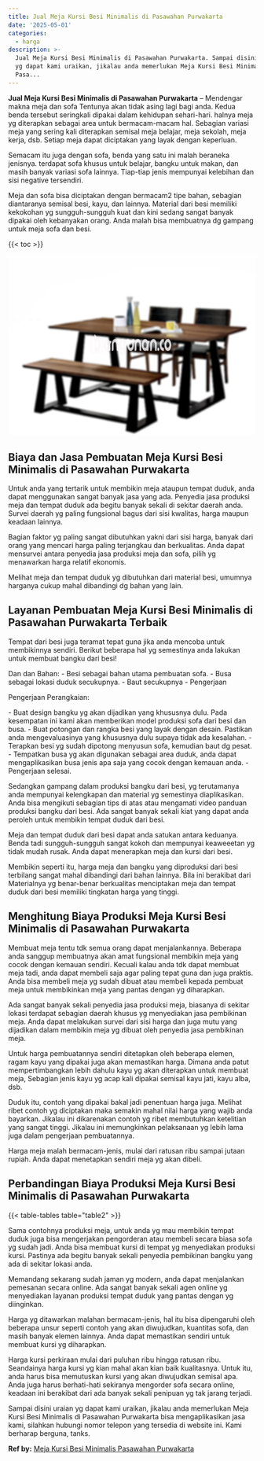```yaml
---
title: Jual Meja Kursi Besi Minimalis di Pasawahan Purwakarta
date: '2025-05-01'
categories:
  - harga
description: >-
  Jual Meja Kursi Besi Minimalis di Pasawahan Purwakarta. Sampai disini uraian
  yg dapat kami uraikan, jikalau anda memerlukan Meja Kursi Besi Minimalis di
  Pasa...
---
```


**Jual Meja Kursi Besi Minimalis di Pasawahan Purwakarta** – Mendengar makna meja dan sofa Tentunya akan tidak asing lagi bagi anda. Kedua benda tersebut seringkali dipakai dalam kehidupan sehari-hari. halnya meja yg diterapkan sebagai area untuk bermacam-macam hal. Sebagian variasi meja yang sering kali diterapkan semisal meja belajar, meja sekolah, meja kerja, dsb. Setiap meja dapat diciptakan yang layak dengan keperluan.

Semacam itu juga dengan sofa, benda yang satu ini malah beraneka jenisnya. terdapat sofa khusus untuk belajar, bangku untuk makan, dan masih banyak variasi sofa lainnya. Tiap-tiap jenis mempunyai kelebihan dan sisi negative tersendiri.

Meja dan sofa bisa diciptakan dengan bermacam2 tipe bahan, sebagian diantaranya semisal besi, kayu, dan lainnya. Material dari besi memiliki kekokohan yg sungguh-sungguh kuat dan kini sedang sangat banyak dipakai oleh kebanyakan orang. Anda malah bisa membuatnya dg gampang untuk meja sofa dan besi.

{{< toc >}}

![Jual Meja Kursi Besi Minimalis di Pasawahan Purwakarta](/images/jual-meja-besi-murah02.png)

## Biaya dan Jasa Pembuatan Meja Kursi Besi Minimalis di Pasawahan Purwakarta

Untuk anda yang tertarik untuk membikin meja ataupun tempat duduk, anda dapat menggunakan sangat banyak jasa yang ada. Penyedia jasa produksi meja dan tempat duduk ada begitu banyak sekali di sekitar daerah anda. Survei daerah yg paling fungsional bagus dari sisi kwalitas, harga maupun keadaan lainnya.

Bagian faktor yg paling sangat dibutuhkan yakni dari sisi harga, banyak dari orang yang mencari harga paling terjangkau dan berkualitas. Anda dapat mensurvei antara penyedia jasa produksi meja dan sofa, pilih yg menawarkan harga relatif ekonomis.

Melihat meja dan tempat duduk yg dibutuhkan dari material besi, umumnya harganya cukup mahal dibandingi dg bahan yang lain.

## Layanan Pembuatan Meja Kursi Besi Minimalis di Pasawahan Purwakarta Terbaik

Tempat dari besi juga teramat tepat guna jika anda mencoba untuk membikinnya sendiri. Berikut beberapa hal yg semestinya anda lakukan untuk membuat bangku dari besi!

Dan dan Bahan: - Besi sebagai bahan utama pembuatan sofa. - Busa sebagai lokasi duduk secukupnya. - Baut secukupnya - Pengerjaan

Pengerjaan Perangkaian:

\- Buat design bangku yg akan dijadikan yang khususnya dulu. Pada kesempatan ini kami akan memberikan model produksi sofa dari besi dan busa. - Buat potongan dan rangka besi yang layak dengan desain. Pastikan anda mengevaluasinya yang khususnya dulu supaya tidak ada kesalahan. - Terapkan besi yg sudah dipotong menyusun sofa, kemudian baut dg pesat. - Tempatkan busa yg akan digunakan sebagai area duduk, anda dapat mengaplikasikan busa jenis apa saja yang cocok dengan kemauan anda. - Pengerjaan selesai.

Sedangkan gampang dalam produksi bangku dari besi, yg terutamanya anda mempunyai kelengkapan dan material yg semestinya diaplikasikan. Anda bisa mengikuti sebagian tips di atas atau mengamati video panduan produksi bangku dari besi. Ada sangat banyak sekali kiat yang dapat anda peroleh untuk membikin tempat duduk dari besi.

Meja dan tempat duduk dari besi dapat anda satukan antara keduanya. Benda tadi sungguh-sungguh sangat kokoh dan mempunyai keaweeetan yg tidak mudah rusak. Anda dapat menerapkan meja dan kursi dari besi.

Membikin seperti itu, harga meja dan bangku yang diproduksi dari besi terbilang sangat mahal dibandingi dari bahan lainnya. Bila ini berakibat dari Materialnya yg benar-benar berkualitas menciptakan meja dan tempat duduk dari besi memiliki tingkatan harga yang tinggi.

## Menghitung Biaya Produksi Meja Kursi Besi Minimalis di Pasawahan Purwakarta

Membuat meja tentu tdk semua orang dapat menjalankannya. Beberapa anda sanggup membuatnya akan amat fungsional membikin meja yang cocok dengan kemauan sendiri. Kecuali kalau anda tdk dapat membuat meja tadi, anda dapat membeli saja agar paling tepat guna dan juga praktis. Anda bisa membeli meja yg sudah dibuat atau membeli kepada pembuat meja untuk membikinkan meja yang pantas dengan yg diharapkan.

Ada sangat banyak sekali penyedia jasa produksi meja, biasanya di sekitar lokasi terdapat sebagian daerah khusus yg menyediakan jasa pembikinan meja. Anda dapat melakukan survei dari sisi harga dan juga mutu yang dijadikan dalam membikin meja yg dibuat oleh penyedia jasa pembikinan meja.

Untuk harga pembuatannya sendiri ditetapkan oleh beberapa elemen, ragam kayu yang dipakai juga akan memastikan harga. Dimana anda patut mempertimbangkan lebih dahulu kayu yg akan diterapkan untuk membuat meja, Sebagian jenis kayu yg acap kali dipakai semisal kayu jati, kayu alba, dsb.

Duduk itu, contoh yang dipakai bakal jadi penentuan harga juga. Melihat ribet contoh yg diciptakan maka semakin mahal nilai harga yang wajib anda bayarkan. Jikalau ini dikarenakan contoh yg ribet membutuhkan ketelitian yang sangat tinggi. Jikalau ini memungkinkan pelaksanaan yg lebih lama juga dalam pengerjaan pembuatannya.

Harga meja malah bermacam-jenis, mulai dari ratusan ribu sampai jutaan rupiah. Anda dapat menetapkan sendiri meja yg akan dibeli.

## Perbandingan Biaya Produksi Meja Kursi Besi Minimalis di Pasawahan Purwakarta

{{< table-tables table="table2" >}}

Sama contohnya produksi meja, untuk anda yg mau membikin tempat duduk juga bisa mengerjakan pengorderan atau membeli secara biasa sofa yg sudah jadi. Anda bisa membuat kursi di tempat yg menyediakan produksi kursi. Pastinya ada begitu banyak sekali penyedia pembikinan bangku yang ada di sekitar lokasi anda.

Memandang sekarang sudah jaman yg modern, anda dapat menjalankan pemesanan secara online. Ada sangat banyak sekali agen online yg menyediakan layanan produksi tempat duduk yang pantas dengan yg diinginkan.

Harga yg ditawarkan malahan bermacam-jenis, hal itu bisa dipengaruhi oleh beberapa unsur seperti contoh yang akan diwujudkan, kuantitas sofa, dan masih banyak elemen lainnya. Anda dapat memastikan sendiri untuk membuat kursi yg diharapkan.

Harga kursi perkiraan mulai dari puluhan ribu hingga ratusan ribu. Seandainya harga kursi yg kian mahal akan kian baik kualitasnya. Untuk itu, anda harus bisa memutuskan kursi yang akan diwujudkan semisal apa. Anda juga harus berhati-hati sekiranya mengorder sofa secara online, keadaan ini berakibat dari ada banyak sekali penipuan yg tak jarang terjadi.

Sampai disini uraian yg dapat kami uraikan, jikalau anda memerlukan Meja Kursi Besi Minimalis di Pasawahan Purwakarta bisa mengaplikasikan jasa kami, silahkan hubungi nomor telepon yang tersedia di website ini. Kami berharap berguna, tanks.

**Ref by:** [Meja Kursi Besi Minimalis Pasawahan Purwakarta](https://id.wikipedia.org/wiki/Meja)
